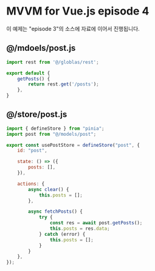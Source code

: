 # MVVM for Vue.js episode 4

이 예제는 "episode 3"의 소스에 자료에 이어서 진행됩니다.

## @/mdoels/post.js

``` js
import rest from '@/globlas/rest';

export default {
    getPosts() {
        return rest.get('/posts');
    },
}
```

## @/store/post.js

``` js
import { defineStore } from "pinia";
import post from "@/models/post";

export const usePostStore = defineStore("post", {
    id: "post",

    state: () => ({
        posts: [],
    }),

    actions: {
        async clear() {
            this.posts = [];
        },

        async fetchPosts() {
            try {
                const res = await post.getPosts();
                this.posts = res.data;
            } catch (error) {
                this.posts = [];
            }
        }
    },
});
```